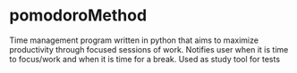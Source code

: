 # pomodoroMethod
Time management program written in python that aims to maximize productivity through focused sessions of work. 
Notifies user when it is time to focus/work and when it is time for a break.
Used as study tool for tests
